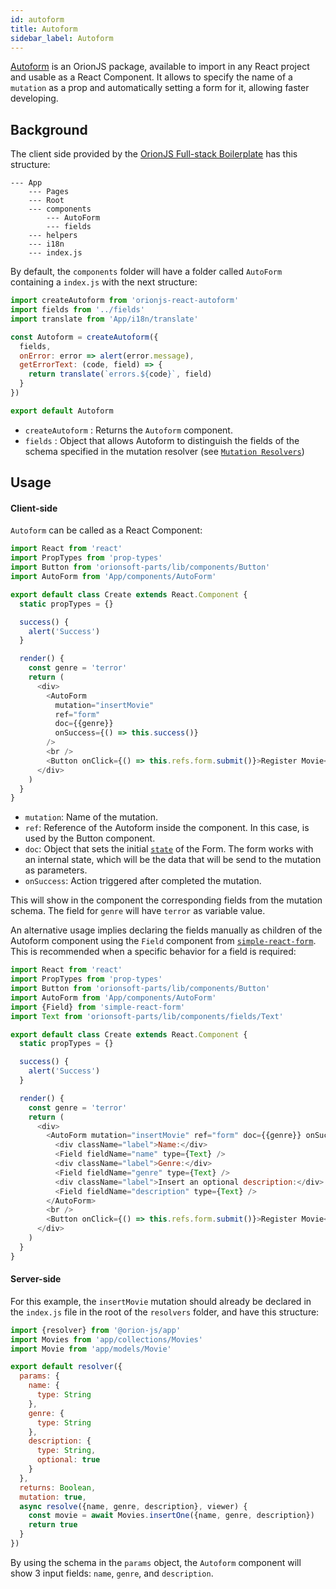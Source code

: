 ```yaml
---
id: autoform
title: Autoform
sidebar_label: Autoform
---
```


[Autoform](https://github.com/orionjs/orionjs-react-autoform) is an OrionJS package, available to import in any React project and usable as a React Component. It allows to specify the name of a `mutation` as a prop and automatically setting a form for it, allowing faster developing.

## Background

The client side provided by the [OrionJS Full-stack Boilerplate](https://github.com/orionjs/boilerplate-graphql-fullstack) has this structure:

```
--- App
    --- Pages
    --- Root
    --- components
        --- AutoForm
        --- fields
    --- helpers
    --- i18n
    --- index.js
```

By default, the `components` folder will have a folder called `AutoForm` containing a `index.js` with the next structure:

```js
import createAutoform from 'orionjs-react-autoform'
import fields from '../fields'
import translate from 'App/i18n/translate'

const Autoform = createAutoform({
  fields,
  onError: error => alert(error.message),
  getErrorText: (code, field) => {
    return translate(`errors.${code}`, field)
  }
})

export default Autoform
```

- `createAutoform` : Returns the `Autoform` component.
- `fields` : Object that allows Autoform to distinguish the fields of the schema specified in the mutation resolver (see [`Mutation Resolvers`](https://orionjs.com/docs/resolvers#mutation-resolver))

## Usage

#### Client-side

`Autoform` can be called as a React Component:

```js
import React from 'react'
import PropTypes from 'prop-types'
import Button from 'orionsoft-parts/lib/components/Button'
import AutoForm from 'App/components/AutoForm'

export default class Create extends React.Component {
  static propTypes = {}

  success() {
    alert('Success')
  }

  render() {
    const genre = 'terror'
    return (
      <div>
        <AutoForm
          mutation="insertMovie"
          ref="form"
          doc={{genre}}
          onSuccess={() => this.success()}
        />
        <br />
        <Button onClick={() => this.refs.form.submit()}>Register Movie</Button>
      </div>
    )
  }
}
```

- `mutation`: Name of the mutation.
- `ref`: Reference of the Autoform inside the component. In this case, is used by the Button component.
- `doc`: Object that sets the initial [`state`](https://reactjs.org/docs/state-and-lifecycle.html) of the Form. The form works with an internal state, which will be the data that will be send to the mutation as parameters.
- `onSuccess`: Action triggered after completed the mutation.

This will show in the component the corresponding fields from the mutation schema. The field for `genre` will have `terror` as variable value.

An alternative usage implies declaring the fields manually as children of the Autoform component using the `Field` component from [`simple-react-form`](https://github.com/nicolaslopezj/simple-react-form). This is recommended when a specific behavior for a field is required:

```js
import React from 'react'
import PropTypes from 'prop-types'
import Button from 'orionsoft-parts/lib/components/Button'
import AutoForm from 'App/components/AutoForm'
import {Field} from 'simple-react-form'
import Text from 'orionsoft-parts/lib/components/fields/Text'

export default class Create extends React.Component {
  static propTypes = {}

  success() {
    alert('Success')
  }

  render() {
    const genre = 'terror'
    return (
      <div>
        <AutoForm mutation="insertMovie" ref="form" doc={{genre}} onSuccess={() => this.success()}>
          <div className="label">Name:</div>
          <Field fieldName="name" type={Text} />
          <div className="label">Genre:</div>
          <Field fieldName="genre" type={Text} />
          <div className="label">Insert an optional description:</div>
          <Field fieldName="description" type={Text} />
        </AutoForm>
        <br />
        <Button onClick={() => this.refs.form.submit()}>Register Movie</Button>
      </div>
    )
  }
}
```

#### Server-side

For this example, the `insertMovie` mutation should already be declared in the `index.js` file in the root of the `resolvers` folder, and have this structure:

```js
import {resolver} from '@orion-js/app'
import Movies from 'app/collections/Movies'
import Movie from 'app/models/Movie'

export default resolver({
  params: {
    name: {
      type: String
    },
    genre: {
      type: String
    },
    description: {
      type: String,
      optional: true
    }
  },
  returns: Boolean,
  mutation: true,
  async resolve({name, genre, description}, viewer) {
    const movie = await Movies.insertOne({name, genre, description})
    return true
  }
})
```

By using the schema in the `params` object, the `Autoform` component will show 3 input fields: `name`, `genre`, and `description`.
